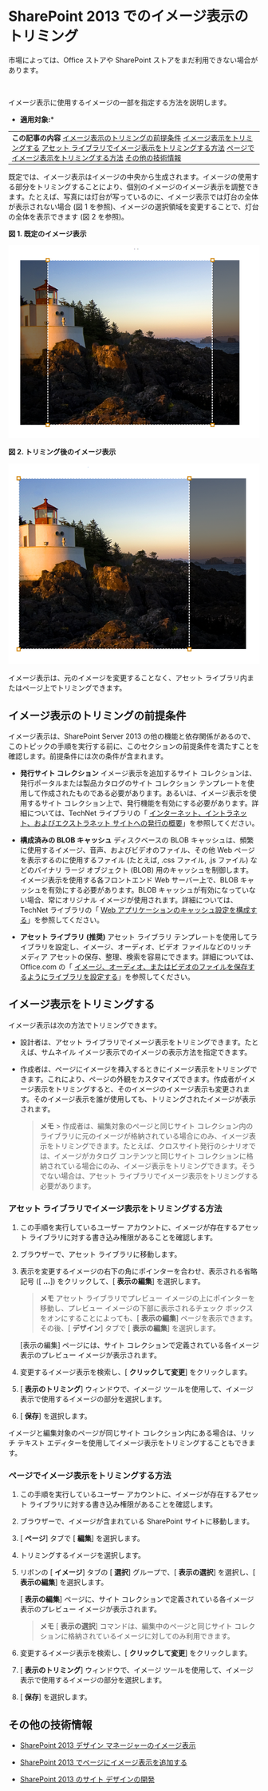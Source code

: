 

# SharePoint 2013 でのイメージ表示のトリミング
市場によっては、Office ストアや SharePoint ストアをまだ利用できない場合があります。
  
    
    
![方法](images/mod_icon_badge_howto.png)
  
    
    

  
    
    

  
    
    
イメージ表示に使用するイメージの一部を指定する方法を説明します。
 * **適用対象:*** 
  
    
    


||
|:-----|
|**この記事の内容**          [イメージ表示のトリミングの前提条件](#CropImageRendition_Prerequisites)           [イメージ表示をトリミングする](#CropImageRendition_Main)           [アセット ライブラリでイメージ表示をトリミングする方法](#CropImageRendition_InAssetLibrary)           [ページでイメージ表示をトリミングする方法](#CropImageRendition_OnAPage)           [その他の技術情報](#CropImageRendition_AdditionalResources)|
   

既定では、イメージ表示はイメージの中央から生成されます。イメージの使用する部分をトリミングすることにより、個別のイメージのイメージ表示を調整できます。たとえば、写真には灯台が写っているのに、イメージ表示では灯台の全体が表示されない場合 (図 1 を参照)、イメージの選択領域を変更することで、灯台の全体を表示できます (図 2 を参照)。 
  
    
    


**図 1. 既定のイメージ表示**

  
    
    

  
    
    
![元のイメージの表示](images/ImgRendition_orig.PNG)
  
    
    

**図 2. トリミング後のイメージ表示**

  
    
    

  
    
    
![トリミングされたイメージの表示](images/ImgRendition_crop.PNG)
  
    
    
イメージ表示は、元のイメージを変更することなく、アセット ライブラリ内またはページ上でトリミングできます。 
## イメージ表示のトリミングの前提条件
<a name="CropImageRendition_Prerequisites"> </a>

イメージ表示は、SharePoint Server 2013 の他の機能と依存関係があるので、このトピックの手順を実行する前に、このセクションの前提条件を満たすことを確認します。前提条件には次の条件が含まれます。
  
    
    

- **発行サイト コレクション** イメージ表示を追加するサイト コレクションは、発行ポータルまたは製品カタログのサイト コレクション テンプレートを使用して作成されたものである必要があります。あるいは、イメージ表示を使用するサイト コレクション上で、発行機能を有効にする必要があります。詳細については、TechNet ライブラリの「 [インターネット、イントラネット、およびエクストラネット サイトへの発行の概要](http://technet.microsoft.com/ja-jp/library/jj635881%28office.15%29.aspx)」を参照してください。
    
  
- **構成済みの BLOB キャッシュ** ディスクベースの BLOB キャッシュは、頻繁に使用するイメージ、音声、およびビデオのファイル、その他 Web ページを表示するのに使用するファイル (たとえば, .css ファイル, .js ファイル) などのバイナリ ラージ オブジェクト (BLOB) 用のキャッシュを制御します。イメージ表示を使用する各フロントエンド Web サーバー上で、BLOB キャッシュを有効にする必要があります。BLOB キャッシュが有効になっていない場合、常にオリジナル イメージが使用されます。詳細については、TechNet ライブラリの「 [Web アプリケーションのキャッシュ設定を構成する](http://technet.microsoft.com/ja-jp/library/cc770229.aspx)」を参照してください。
    
  
- **アセット ライブラリ (推奨)** アセット ライブラリ テンプレートを使用してライブラリを設定し、イメージ、オーディオ、ビデオ ファイルなどのリッチ メディア アセットの保存、整理、検索を容易にできます。詳細については、Office.com の「 [イメージ、オーディオ、またはビデオのファイルを保存するようにライブラリを設定する](http://office.microsoft.com/ja-jp/sharepoint-server-help/set-up-an-asset-library-to-store-image-audio-or-video-files-ha102785730.aspx)」を参照してください。
    
  

## イメージ表示をトリミングする
<a name="CropImageRendition_Main"> </a>

イメージ表示は次の方法でトリミングできます。
  
    
    

- 設計者は、アセット ライブラリでイメージ表示をトリミングできます。たとえば、サムネイル イメージ表示でのイメージの表示方法を指定できます。
    
  
- 作成者は、ページにイメージを挿入するときにイメージ表示をトリミングできます。これにより、ページの外観をカスタマイズできます。作成者がイメージ表示をトリミングすると、そのイメージのイメージ表示も変更されます。そのイメージ表示を誰が使用しても、トリミングされたイメージが表示されます。
    
    > **メモ**
      > 作成者は、編集対象のページと同じサイト コレクション内のライブラリに元のイメージが格納されている場合にのみ、イメージ表示をトリミングできます。たとえば、クロスサイト発行のシナリオでは、イメージがカタログ コンテンツと同じサイト コレクションに格納されている場合にのみ、イメージ表示をトリミングできます。そうでない場合は、アセット ライブラリでイメージ表示をトリミングする必要があります。 

### アセット ライブラリでイメージ表示をトリミングする方法


1. この手順を実行しているユーザー アカウントに、イメージが存在するアセット ライブラリに対する書き込み権限があることを確認します。
    
  
2. ブラウザーで、アセット ライブラリに移動します。
    
  
3. 表示を変更するイメージの右下の角にポインターを合わせ、表示される省略記号 ([ **...**]) をクリックして、[ **表示の編集**] を選択します。
    
    > **メモ**
      > アセット ライブラリでプレビュー イメージの上にポインターを移動し、プレビュー イメージの下部に表示されるチェック ボックスをオンにすることによっても、[ **表示の編集**] ページを表示できます。その後、[ **デザイン**] タブで [ **表示の編集**] を選択します。 

    [表示の編集] ページには、サイト コレクションで定義されている各イメージ表示のプレビュー イメージが表示されます。
    
  
4. 変更するイメージ表示を検索し、[ **クリックして変更**] をクリックします。
    
  
5. [ **表示のトリミング**] ウィンドウで、イメージ ツールを使用して、イメージ表示で使用するイメージの部分を選択します。
    
  
6. [ **保存**] を選択します。
    
  
イメージと編集対象のページが同じサイト コレクション内にある場合は、リッチ テキスト エディターを使用してイメージ表示をトリミングすることもできます。
  
    
    

### ページでイメージ表示をトリミングする方法


1. この手順を実行しているユーザー アカウントに、イメージが存在するアセット ライブラリに対する書き込み権限があることを確認します。
    
  
2. ブラウザーで、イメージが含まれている SharePoint サイトに移動します。
    
  
3. [ **ページ**] タブで [ **編集**] を選択します。
    
  
4. トリミングするイメージを選択します。
    
  
5. リボンの [ **イメージ**] タブの [ **選択**] グループで、[ **表示の選択**] を選択し、[ **表示の編集**] を選択します。
    
    [ **表示の編集**] ページに、サイト コレクションで定義されている各イメージ表示のプレビュー イメージが表示されます。
    
    > **メモ**
      > [ **表示の選択**] コマンドは、編集中のページと同じサイト コレクションに格納されているイメージに対してのみ利用できます。 
6. 変更するイメージ表示を検索し、[ **クリックして変更**] をクリックします。
    
  
7. [ **表示のトリミング**] ウィンドウで、イメージ ツールを使用して、イメージ表示で使用するイメージの部分を選択します。
    
  
8. [ **保存**] を選択します。
    
  

## その他の技術情報
<a name="CropImageRendition_AdditionalResources"> </a>


-  [SharePoint 2013 デザイン マネージャーのイメージ表示](sharepoint-2013-design-manager-image-renditions.md)
    
  
-  [SharePoint 2013 でページにイメージ表示を追加する](ddf54c98-5ebc-4171-bcbe-927cc982bca5.md)
    
  
-  [SharePoint 2013 のサイト デザインの開発](develop-the-site-design-in-sharepoint-2013.md)
    
  
